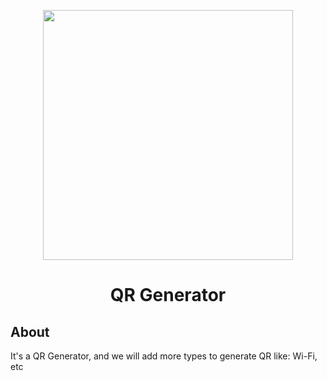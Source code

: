 <p align="center"><a href="https://business.mrtechnawy.com/" target="_blank"><img src="https://business.mrtechnawy.com/logo.png" width="400"></a></p>

<h1 align="center">
QR Generator
</h1>

## About

It's a QR Generator, and we will add more types to generate QR like: Wi-Fi, etc

